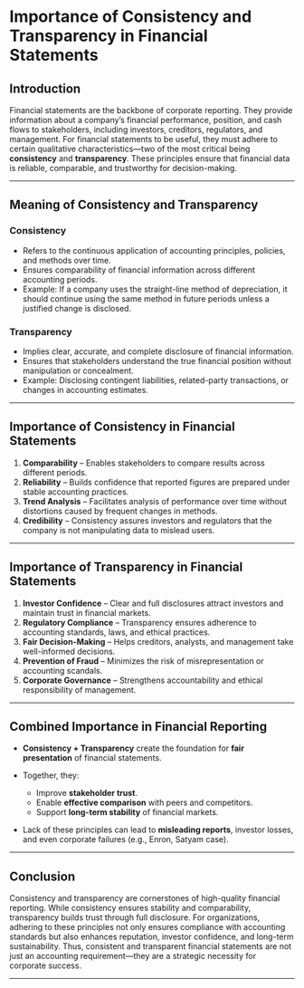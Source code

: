 # Importance of Consistency and Transparency in Financial Statements

## Introduction

Financial statements are the backbone of corporate reporting. They provide information about a company’s financial performance, position, and cash flows to stakeholders, including investors, creditors, regulators, and management. For financial statements to be useful, they must adhere to certain qualitative characteristics—two of the most critical being **consistency** and **transparency**. These principles ensure that financial data is reliable, comparable, and trustworthy for decision-making.

---

## Meaning of Consistency and Transparency

### Consistency

* Refers to the continuous application of accounting principles, policies, and methods over time.
* Ensures comparability of financial information across different accounting periods.
* Example: If a company uses the straight-line method of depreciation, it should continue using the same method in future periods unless a justified change is disclosed.

### Transparency

* Implies clear, accurate, and complete disclosure of financial information.
* Ensures that stakeholders understand the true financial position without manipulation or concealment.
* Example: Disclosing contingent liabilities, related-party transactions, or changes in accounting estimates.

---

## Importance of Consistency in Financial Statements

1. **Comparability** – Enables stakeholders to compare results across different periods.
2. **Reliability** – Builds confidence that reported figures are prepared under stable accounting practices.
3. **Trend Analysis** – Facilitates analysis of performance over time without distortions caused by frequent changes in methods.
4. **Credibility** – Consistency assures investors and regulators that the company is not manipulating data to mislead users.

---

## Importance of Transparency in Financial Statements

1. **Investor Confidence** – Clear and full disclosures attract investors and maintain trust in financial markets.
2. **Regulatory Compliance** – Transparency ensures adherence to accounting standards, laws, and ethical practices.
3. **Fair Decision-Making** – Helps creditors, analysts, and management take well-informed decisions.
4. **Prevention of Fraud** – Minimizes the risk of misrepresentation or accounting scandals.
5. **Corporate Governance** – Strengthens accountability and ethical responsibility of management.

---

## Combined Importance in Financial Reporting

* **Consistency + Transparency** create the foundation for **fair presentation** of financial statements.
* Together, they:

  * Improve **stakeholder trust**.
  * Enable **effective comparison** with peers and competitors.
  * Support **long-term stability** of financial markets.
* Lack of these principles can lead to **misleading reports**, investor losses, and even corporate failures (e.g., Enron, Satyam case).

---

## Conclusion

Consistency and transparency are cornerstones of high-quality financial reporting. While consistency ensures stability and comparability, transparency builds trust through full disclosure. For organizations, adhering to these principles not only ensures compliance with accounting standards but also enhances reputation, investor confidence, and long-term sustainability. Thus, consistent and transparent financial statements are not just an accounting requirement—they are a strategic necessity for corporate success.

---
